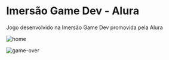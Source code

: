 # Imersão Game Dev - Alura

Jogo desenvolvido na Imersão Game Dev promovida pela Alura

![home](https://user-images.githubusercontent.com/51159478/85906474-cc864700-b7e4-11ea-81d2-312818d13db7.png)


![game-over](https://user-images.githubusercontent.com/51159478/85906472-cabc8380-b7e4-11ea-951b-d3125ad73b4c.png)
